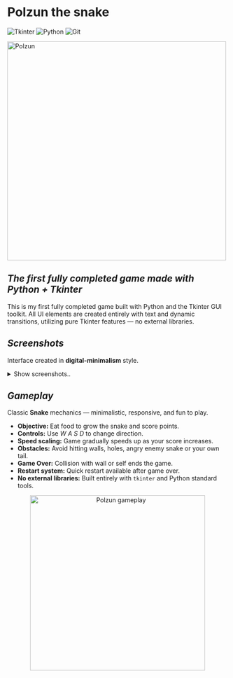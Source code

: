 # **Polzun the snake**


![Tkinter](https://img.shields.io/badge/-Tkinter-000000?style=flat-square&logo=) ![Python](https://img.shields.io/badge/-Python-3776AB?logo=python&logoColor=white) ![Git](https://img.shields.io/badge/-Git-F05032?logo=git&logoColor=white)

<img src="https://github.com/user-attachments/assets/68f5bd80-42ed-41e6-ac98-776ff5a108e6" alt="Polzun" width="500"/>

## *The first fully completed game made with Python + Tkinter*

This is my first fully completed game built with Python and the Tkinter GUI toolkit.
All UI elements are created entirely with text and dynamic transitions, utilizing pure Tkinter features — no external libraries.

## *Screenshots*

Interface created in **digital-minimalism** style.

<details>
  <summary>Show screenshots..</summary>
  <p align="left">
    <img width="250" alt="image1" src="https://github.com/user-attachments/assets/7015921b-9cf4-46e8-932f-79202cb26804" />&nbsp;&nbsp;&nbsp;&nbsp;&nbsp;&nbsp;&nbsp;&nbsp;&nbsp;&nbsp;&nbsp;&nbsp;
    <img width="250" alt="image2" src="https://github.com/user-attachments/assets/2a181f10-b032-4358-867c-09471bd702d6" />
  </p>
</details>



## *Gameplay*

Classic **Snake** mechanics — minimalistic, responsive, and fun to play.

- **Objective:** Eat food to grow the snake and score points.
- **Controls:** Use *W A S D* to change direction.
- **Speed scaling:** Game gradually speeds up as your score increases.
- **Obstacles:** Avoid hitting walls, holes, angry enemy snake or your own tail.
- **Game Over:** Collision with wall or self ends the game.
- **Restart system:** Quick restart available after game over.
- **No external libraries:** Built entirely with `tkinter` and Python standard tools.

<p align="center">
  <img src="https://github.com/user-attachments/assets/783f3a7b-8007-42fa-87cc-77584cdd5be7" alt="Polzun gameplay" width="400"/>
</p>
